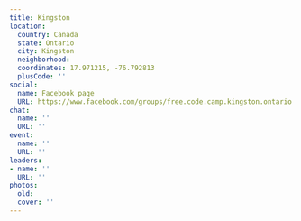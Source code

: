 ```yaml
---
title: Kingston
location:
  country: Canada
  state: Ontario
  city: Kingston
  neighborhood: 
  coordinates: 17.971215, -76.792813
  plusCode: ''
social:
  name: Facebook page
  URL: https://www.facebook.com/groups/free.code.camp.kingston.ontario
chat:
  name: ''
  URL: ''
event:
  name: ''
  URL: ''
leaders:
- name: ''
  URL: ''
photos:
  old: 
  cover: ''
---
```

